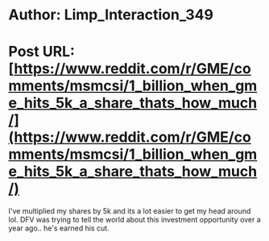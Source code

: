 # Author: Limp_Interaction_349
# Post URL: [https://www.reddit.com/r/GME/comments/msmcsi/1_billion_when_gme_hits_5k_a_share_thats_how_much/](https://www.reddit.com/r/GME/comments/msmcsi/1_billion_when_gme_hits_5k_a_share_thats_how_much/)


I've multiplied my shares by 5k and its a lot easier to get my head around lol. DFV was trying to tell the world about this investment opportunity over a year ago.. he's earned his cut.